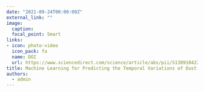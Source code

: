```yaml
---
date: "2021-09-24T00:00:00Z"
external_link: ""
image:
  caption: 
  focal_point: Smart
links:
- icon: photo-video
  icon_pack: fa
  name: DOI
  url: https://www.sciencedirect.com/science/article/abs/pii/S1309104220302579?via%3Dihub
title: Machine Learning for Predicting the Temporal Variations of Dust Storm Index
authors: 
  - admin
---
```

